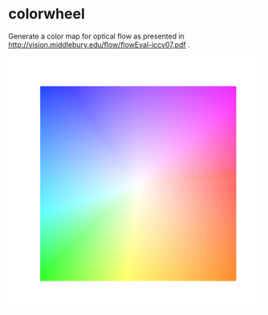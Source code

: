 # colorwheel
Generate a color map for optical flow as presented in 
http://vision.middlebury.edu/flow/flowEval-iccv07.pdf .

![Optical Flow color code](https://github.com/ggcarvalho/colorwheel/blob/master/colorCodeOF.png)



